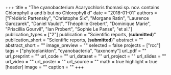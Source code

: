 +++
title = "The cyanobacterium Acaryochloris thomasi sp. nov. contains Chlorophyll a and b but no Chlorophyll d"
date = "2018-01-01"
authors = ["Frédéric Partensky", "Christophe Six", "Morgane Ratin", "Laurence Garczarek", "Daniel Vaulot", "Théophile Grebert", "Dominique Marie", "Priscillia Gourvil", "Ian Probert", "Sophie Le Panse", "et al."]
publication_types = ["2"]
publication = "Scientific reports, (**submitted**)"
publication_short = "Scientific reports, (**submitted**)"
abstract = ""
abstract_short = ""
image_preview = ""
selected = false
projects = ["rcc"]
tags = ["phytoplankton", "cyanobacteria", "taxonomy"]
url_pdf = ""
url_preprint = ""
url_code = ""
url_dataset = ""
url_project = ""
url_slides = ""
url_video = ""
url_poster = ""
url_source = ""
math = true
highlight = true
[header]
image = ""
caption = ""
+++

